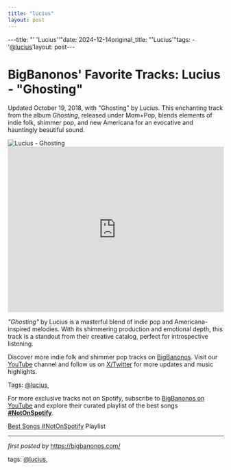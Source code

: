```yaml
---
title: "lucius"
layout: post
---
```

---title: "' 'Lucius''"date: 2024-12-14original_title: "'Lucius'"tags:  - '[@lucius](/tags/lucius/)'layout: post---<!-- Post Title --><h1 >BigBanonos' Favorite Tracks: Lucius - "Ghosting"</h1> <!-- Introductory Text --><p >Updated October 19, 2018, with "Ghosting" by Lucius. This enchanting track from the album <em>Ghosting</em>, released under Mom+Pop, blends elements of indie folk, shimmer pop, and new Americana for an evocative and hauntingly beautiful sound.</p> <!-- Featured Image --><div > <img src="https://images.genius.com/f23572cb176e4a37f57516ec12fe0b33.800x800x1.webp" alt="Lucius - Ghosting" /></div> <!-- YouTube Video Embed --><div > <iframe width="100%" height="385" src="https://www.youtube.com/embed/LtdvbiorPTY" title="Lucius - Old Tape (feat. Adam Granduciel) [Official Video]" frameborder="0" allow="accelerometer; autoplay; clipboard-write; encrypted-media; gyroscope; picture-in-picture; web-share" referrerpolicy="strict-origin-when-cross-origin" allowfullscreen></iframe></div> <!-- Song Information --><div > <p><em>"Ghosting"</em> by Lucius is a masterful blend of indie pop and Americana-inspired melodies. With its shimmering production and emotional depth, this track is a standout from their creative catalog, perfect for introspective listening.</p></div> <!-- Footer Links --><div > <p>Discover more indie folk and shimmer pop tracks on <a href="https://bigbanonos.com/" target="_blank">BigBanonos</a>. Visit our <a href="https://www.youtube.com/[@BigBanonos](/tags/BigBanonos/)" target="_blank">YouTube</a> channel and follow us on <a href="https://x.com/bigbanonos" target="_blank">X/Twitter</a> for more updates and music highlights.</p></div> <!-- Tags --><p >Tags: [@lucius](/tags/lucius/),</p><!--Subscribe and Playlist Links--><div>    <p>For more exclusive tracks not on Spotify, subscribe to <a href="https://www.youtube.com/[@BigBanonos](/tags/BigBanonos/)" target="_blank">BigBanonos on YouTube</a> and explore their curated playlist of the best songs <strong>[#NotOnSpotify](/tags/NotOnSpotify/)</strong>.</p>    <p><a href="https://www.youtube.com/playlist?list=PLtuNtuTatqI0kFahUCbtbfenC_ET5O_tr" target="_blank">Best Songs [#NotOnSpotify](/tags/NotOnSpotify/) Playlist<br /></a></p></div><hr /><p><em>first posted by</em> <a href="https://bigbanonos.com/" rel="noopener" target="_new">https://bigbanonos.com/</a></p><p>tags: [@lucius](/tags/lucius/),</p>